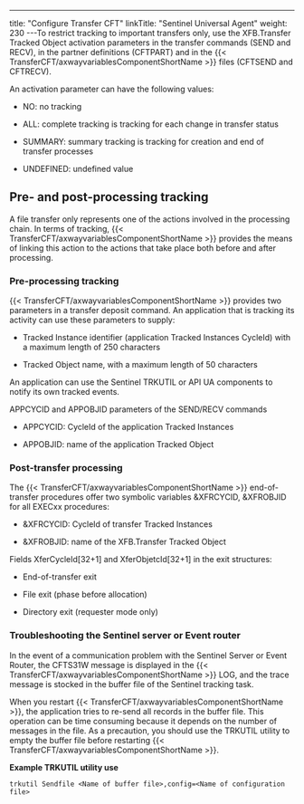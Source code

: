 ---
title: "Configure Transfer CFT"
linkTitle: "Sentinel Universal Agent"
weight: 230
---To restrict tracking to important transfers only, use the XFB.Transfer Tracked Object activation parameters in the transfer commands (SEND and RECV), in the partner definitions (CFTPART) and in the {{< TransferCFT/axwayvariablesComponentShortName  >}} files (CFTSEND and CFTRECV).

An activation parameter can have the following values:

- NO: no tracking

<!-- -->

- ALL: complete tracking is tracking for each change in transfer status

<!-- -->

- SUMMARY: summary tracking is tracking for creation and end of transfer processes

<!-- -->

- UNDEFINED: undefined value

## Pre- and post-processing tracking

A file transfer only represents one of the actions involved in the processing chain. In terms of tracking, {{< TransferCFT/axwayvariablesComponentShortName  >}} provides the means of linking this action to the actions that take place both before and after processing.

### Pre-processing tracking

{{< TransferCFT/axwayvariablesComponentShortName  >}} provides two parameters in a transfer deposit command. An application that is tracking its activity can use these parameters to supply:

- Tracked Instance identifier (application Tracked Instances CycleId) with a maximum length of 250 characters

<!-- -->

- Tracked Object name, with a maximum length of 50 characters

An application can use the Sentinel TRKUTIL or API UA components to notify its own tracked events.

APPCYCID and APPOBJID parameters of the SEND/RECV commands

- APPCYCID: CycleId of the application Tracked Instances

<!-- -->

- APPOBJID: name of the application Tracked Object

### Post-transfer processing

The {{< TransferCFT/axwayvariablesComponentShortName  >}} end-of-transfer procedures offer two symbolic variables &XFRCYCID, &XFROBJID for all EXECxx procedures:

- &XFRCYCID: CycleId of transfer Tracked Instances

<!-- -->

- &XFROBJID: name of the XFB.Transfer Tracked Object

Fields XferCycleId[32+1] and XferObjetcId[32+1] in the exit structures:

- End-of-transfer exit

<!-- -->

- File exit (phase before allocation)

<!-- -->

- Directory exit (requester mode only)

### Troubleshooting the Sentinel server or Event router

In the event of a communication problem with the Sentinel Server or Event Router, the CFTS31W message is displayed in the {{< TransferCFT/axwayvariablesComponentShortName  >}} LOG, and the trace message is stocked in the buffer file of the Sentinel tracking task.

When you restart {{< TransferCFT/axwayvariablesComponentShortName  >}}, the application tries to re-send all records in the buffer file. This operation can be time consuming because it depends on the number of messages in the file. As a precaution, you should use the TRKUTIL utility to empty the buffer file before restarting {{< TransferCFT/axwayvariablesComponentShortName  >}}.

**Example TRKUTIL utility use**

```
trkutil Sendfile <Name of buffer file>,config=<Name of configuration file>
```
